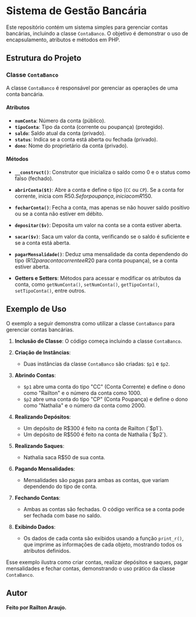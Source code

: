 # Sistema de Gestão Bancária

Este repositório contém um sistema simples para gerenciar contas bancárias, incluindo a classe `ContaBanco`. O objetivo é demonstrar o uso de encapsulamento, atributos e métodos em PHP.

## Estrutura do Projeto

### Classe `ContaBanco`

A classe `ContaBanco` é responsável por gerenciar as operações de uma conta bancária.

#### Atributos

- **`numConta`**: Número da conta (público).
- **`tipoConta`**: Tipo da conta (corrente ou poupança) (protegido).
- **`saldo`**: Saldo atual da conta (privado).
- **`status`**: Indica se a conta está aberta ou fechada (privado).
- **`dono`**: Nome do proprietário da conta (privado).

#### Métodos

- **`__construct()`**: Construtor que inicializa o saldo como 0 e o status como falso (fechado).
  
- **`abrirConta($t)`**: Abre a conta e define o tipo (`CC` ou `CP`). Se a conta for corrente, inicia com R$50. Se for poupança, inicia com R$150.

- **`fecharConta()`**: Fecha a conta, mas apenas se não houver saldo positivo ou se a conta não estiver em débito.

- **`depositar($v)`**: Deposita um valor na conta se a conta estiver aberta.

- **`sacar($v)`**: Saca um valor da conta, verificando se o saldo é suficiente e se a conta está aberta.

- **`pagarMensalidade()`**: Deduz uma mensalidade da conta dependendo do tipo (R$12 para conta corrente e R$20 para conta poupança), se a conta estiver aberta.

- **Getters e Setters**: Métodos para acessar e modificar os atributos da conta, como `getNumConta()`, `setNumConta()`, `getTipoConta()`, `setTipoConta()`, entre outros.

## Exemplo de Uso

O exemplo a seguir demonstra como utilizar a classe `ContaBanco` para gerenciar contas bancárias.

1. **Inclusão de Classe**: O código começa incluindo a classe `ContaBanco`.

2. **Criação de Instâncias**:
   - Duas instâncias da classe `ContaBanco` são criadas: `$p1` e `$p2`.

3. **Abrindo Contas**:
   - `$p1` abre uma conta do tipo "CC" (Conta Corrente) e define o dono como "Railton" e o número da conta como 1000.
   - `$p2` abre uma conta do tipo "CP" (Conta Poupança) e define o dono como "Nathalia" e o número da conta como 2000.

4. **Realizando Depósitos**:
   - Um depósito de R$300 é feito na conta de Railton (`$p1`).
   - Um depósito de R$500 é feito na conta de Nathalia (`$p2`).

5. **Realizando Saques**:
   - Nathalia saca R$50 de sua conta.

6. **Pagando Mensalidades**:
   - Mensalidades são pagas para ambas as contas, que variam dependendo do tipo de conta.

7. **Fechando Contas**:
   - Ambas as contas são fechadas. O código verifica se a conta pode ser fechada com base no saldo.

8. **Exibindo Dados**:
   - Os dados de cada conta são exibidos usando a função `print_r()`, que imprime as informações de cada objeto, mostrando todos os atributos definidos.

Esse exemplo ilustra como criar contas, realizar depósitos e saques, pagar mensalidades e fechar contas, demonstrando o uso prático da classe `ContaBanco`.

## Autor

**Feito por Railton Araujo.**

